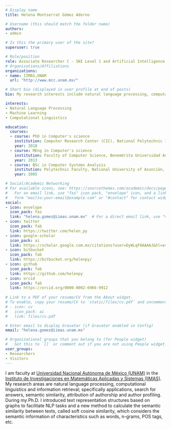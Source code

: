 ```yaml
---
# Display name
title: Helena Montserrat Gómez Adorno

# Username (this should match the folder name)
authors:
- admin

# Is this the primary user of the site?
superuser: true

# Role/position
role: Associate Researcher C - SNI Level 1 and Artificial Intelligence professor
# Organizations/Affiliations
organizations:
- name: IIMAS,UNAM
  url: "http://www.mcc.unam.mx/"

# Short bio (displayed in user profile at end of posts)
bio: My research interests include natural language processing, computational linguistics, and machine learning.

interests:
- Natural Language Processing
- Machine Learning
- Computational Linguistics

education:
  courses:
  - course: PhD in Computer's science
    institution: Computer Research Center (CIC), National Polytechnic Institute (IPN), Mexico
    year: 2018
  - course: MEng in Computer's science
    institution: Faculty of Computer Science, Benemérita Universidad Autónoma de Puebla (BUAP), México
    year: 2013
  - course: BSc in Computer Systems Analysis
    institution: Polytechnic Faculty, National University of Asunción, Paraguay
    year: 2005

# Social/Academic Networking
# For available icons, see: https://sourcethemes.com/academic/docs/page-builder/#icons
#   For an email link, use "fas" icon pack, "envelope" icon, and a link in the
#   form "mailto:your-email@example.com" or "#contact" for contact widget.
social:
- icon: envelope
  icon_pack: fas
  link: "helena.gomez@iimas.unam.mx"  # For a direct email link, use "mailto:test@example.org".
- icon: twitter
  icon_pack: fab
  link: https://twitter.com/helen_py
- icon: google-scholar
  icon_pack: ai
  link: https://scholar.google.com.mx/citations?user=DyWLqF0AAAAJ&hl=es
- icon: bitbucket
  icon_pack: fab
  link: https://bitbucket.org/helenpy/
- icon: github
  icon_pack: fab
  link: https://github.com/helenpy
- icon: orcid
  icon_pack: fab
  link: https://orcid.org/0000-0002-6966-9912
  
# Link to a PDF of your resume/CV from the About widget.
# To enable, copy your resume/CV to `static/files/cv.pdf` and uncomment the lines below.
# - icon: cv
#   icon_pack: ai
#   link: files/cv.pdf

# Enter email to display Gravatar (if Gravatar enabled in Config)
email: "helena.gomez@iimas.unam.mx"

# Organizational groups that you belong to (for People widget)
#   Set this to `[]` or comment out if you are not using People widget.
user_groups:
- Researchers
- Visitors
---
```


I am faculty at [Universidad Nacional Autónoma de México (UNAM)](http://unam.mx/) in the [Instituto de Investigaciones en Matemáticas Aplicadas y Sistemas (IIMAS)](https://www.iimas.unam.mx). My research areas are natural language processing, computational linguistics and information retrieval; specifically applications, search for answers, semantic similarity, attribution of authorship and author profiling. During my Ph.D. I introduced text representation structures based on graphs to facilitate NLP tasks and a new method to calculate the semantic similarity between texts, called soft cosine similarity, which considers the semantic information of characteristics such as words, n-grams, POS tags, etc.


